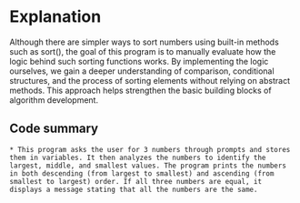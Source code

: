 # Explanation

  Although there are simpler ways to sort numbers using built-in methods such as sort(), the goal of this program is to manually evaluate how the logic behind such sorting functions works. By implementing the logic ourselves, we gain a deeper understanding of comparison, conditional structures, and the process of sorting elements without relying on abstract methods. This approach helps strengthen the basic building blocks of algorithm development.

## Code summary

    * This program asks the user for 3 numbers through prompts and stores them in variables. It then analyzes the numbers to identify the largest, middle, and smallest values. The program prints the numbers in both descending (from largest to smallest) and ascending (from smallest to largest) order. If all three numbers are equal, it displays a message stating that all the numbers are the same.

